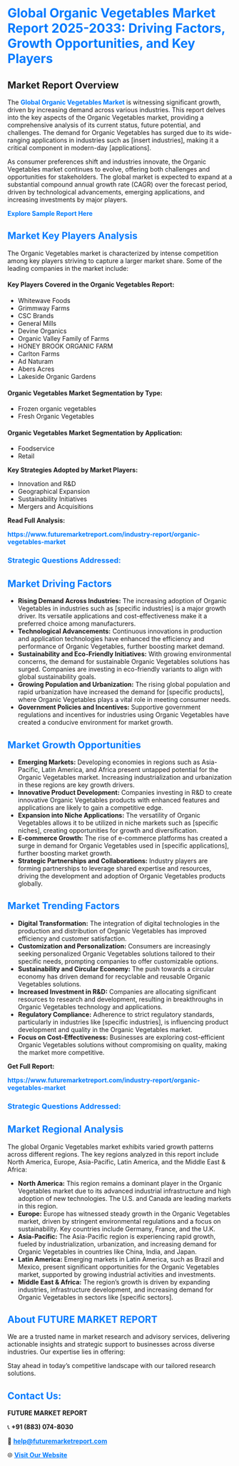 <h1 style="color: #007BFF;">Global Organic Vegetables Market Report 2025-2033: Driving Factors, Growth Opportunities, and Key Players</h1>

<section id="overview">
<h2>Market Report Overview</h2>
<p>The <a href="https://www.futuremarketreport.com/industry-report/organic-vegetables-market" style="color: #007BFF; text-decoration: none;"><strong>Global Organic Vegetables Market</strong></a> is witnessing significant growth, driven by increasing demand across various industries. This report delves into the key aspects of the Organic Vegetables market, providing a comprehensive analysis of its current status, future potential, and challenges. The demand for Organic Vegetables has surged due to its wide-ranging applications in industries such as [insert industries], making it a critical component in modern-day [applications].</p>
<p>As consumer preferences shift and industries innovate, the Organic Vegetables market continues to evolve, offering both challenges and opportunities for stakeholders. The global market is expected to expand at a substantial compound annual growth rate (CAGR) over the forecast period, driven by technological advancements, emerging applications, and increasing investments by major players.</p>
</section>

<section id="overview">
<p><a href="https://www.futuremarketreport.com/request-sample/reportId=26287" style="color: #007BFF; text-decoration: none;"><strong>Explore Sample Report Here</strong></a></p>
</section>

<section id="key-players">
<h2 style="color: #007BFF;">Market Key Players Analysis</h2>
<p>The Organic Vegetables market is characterized by intense competition among key players striving to capture a larger market share. Some of the leading companies in the market include:</p>
<h4>Key Players Covered in the Organic Vegetables Report:</h4>
<ul><li>Whitewave Foods</li><li>Grimmway Farms</li><li>CSC Brands</li><li>General Mills</li><li>Devine Organics</li><li>Organic Valley Family of Farms</li><li>HONEY BROOK ORGANIC FARM</li><li>Carlton Farms</li><li>Ad Naturam</li><li>Abers Acres</li><li>Lakeside Organic Gardens</li></ul>
<h4>Organic Vegetables Market Segmentation by Type:</h4>
<ul><li>Frozen organic vegetables</li><li>Fresh Organic Vegetables</li></ul>

<h4>Organic Vegetables Market Segmentation by Application:</h4>
<ul><li>Foodservice</li><li>Retail</li></ul>
<p><strong>Key Strategies Adopted by Market Players:</strong></p>
<ul>
<li>Innovation and R&D</li>
<li>Geographical Expansion</li>
<li>Sustainability Initiatives</li>
<li>Mergers and Acquisitions</li>
</ul>
</section>

<section>
<p><strong>Read Full Analysis: </strong></p><a href="https://www.futuremarketreport.com/industry-report/organic-vegetables-market" style="color: #007BFF; text-decoration: none;"><strong>https://www.futuremarketreport.com/industry-report/organic-vegetables-market</strong></a>
<h3 style="color: #007BFF;">Strategic Questions Addressed:</h3>
</section>

<section id="driving-factors">
<h2 style="color: #007BFF;">Market Driving Factors</h2>
<ul>
<li><strong>Rising Demand Across Industries:</strong> The increasing adoption of Organic Vegetables in industries such as [specific industries] is a major growth driver. Its versatile applications and cost-effectiveness make it a preferred choice among manufacturers.</li>
<li><strong>Technological Advancements:</strong> Continuous innovations in production and application technologies have enhanced the efficiency and performance of Organic Vegetables, further boosting market demand.</li>
<li><strong>Sustainability and Eco-Friendly Initiatives:</strong> With growing environmental concerns, the demand for sustainable Organic Vegetables solutions has surged. Companies are investing in eco-friendly variants to align with global sustainability goals.</li>
<li><strong>Growing Population and Urbanization:</strong> The rising global population and rapid urbanization have increased the demand for [specific products], where Organic Vegetables plays a vital role in meeting consumer needs.</li>
<li><strong>Government Policies and Incentives:</strong> Supportive government regulations and incentives for industries using Organic Vegetables have created a conducive environment for market growth.</li>
</ul>
</section>

<section id="growth-opportunities">
<h2 style="color: #007BFF;">Market Growth Opportunities</h2>
<ul>
<li><strong>Emerging Markets:</strong> Developing economies in regions such as Asia-Pacific, Latin America, and Africa present untapped potential for the Organic Vegetables market. Increasing industrialization and urbanization in these regions are key growth drivers.</li>
<li><strong>Innovative Product Development:</strong> Companies investing in R&D to create innovative Organic Vegetables products with enhanced features and applications are likely to gain a competitive edge.</li>
<li><strong>Expansion into Niche Applications:</strong> The versatility of Organic Vegetables allows it to be utilized in niche markets such as [specific niches], creating opportunities for growth and diversification.</li>
<li><strong>E-commerce Growth:</strong> The rise of e-commerce platforms has created a surge in demand for Organic Vegetables used in [specific applications], further boosting market growth.</li>
<li><strong>Strategic Partnerships and Collaborations:</strong> Industry players are forming partnerships to leverage shared expertise and resources, driving the development and adoption of Organic Vegetables products globally.</li>
</ul>
</section>

<section id="trending-factors">
<h2 style="color: #007BFF;">Market Trending Factors</h2>
<ul>
<li><strong>Digital Transformation:</strong> The integration of digital technologies in the production and distribution of Organic Vegetables has improved efficiency and customer satisfaction.</li>
<li><strong>Customization and Personalization:</strong> Consumers are increasingly seeking personalized Organic Vegetables solutions tailored to their specific needs, prompting companies to offer customizable options.</li>
<li><strong>Sustainability and Circular Economy:</strong> The push towards a circular economy has driven demand for recyclable and reusable Organic Vegetables solutions.</li>
<li><strong>Increased Investment in R&D:</strong> Companies are allocating significant resources to research and development, resulting in breakthroughs in Organic Vegetables technology and applications.</li>
<li><strong>Regulatory Compliance:</strong> Adherence to strict regulatory standards, particularly in industries like [specific industries], is influencing product development and quality in the Organic Vegetables market.</li>
<li><strong>Focus on Cost-Effectiveness:</strong> Businesses are exploring cost-efficient Organic Vegetables solutions without compromising on quality, making the market more competitive.</li>
</ul>
</section>

<section>
<p><strong>Get Full Report: </strong></p><a href="https://www.futuremarketreport.com/industry-report/organic-vegetables-market" style="color: #007BFF; text-decoration: none;"><strong>https://www.futuremarketreport.com/industry-report/organic-vegetables-market</strong></a>
<h3 style="color: #007BFF;">Strategic Questions Addressed:</h3>
</section>


<section id="regional-analysis">
<h2 style="color: #007BFF;">Market Regional Analysis</h2>
<p>The global Organic Vegetables market exhibits varied growth patterns across different regions. The key regions analyzed in this report include North America, Europe, Asia-Pacific, Latin America, and the Middle East & Africa:</p>
<ul>
<li><strong>North America:</strong> This region remains a dominant player in the Organic Vegetables market due to its advanced industrial infrastructure and high adoption of new technologies. The U.S. and Canada are leading markets in this region.</li>
<li><strong>Europe:</strong> Europe has witnessed steady growth in the Organic Vegetables market, driven by stringent environmental regulations and a focus on sustainability. Key countries include Germany, France, and the U.K.</li>
<li><strong>Asia-Pacific:</strong> The Asia-Pacific region is experiencing rapid growth, fueled by industrialization, urbanization, and increasing demand for Organic Vegetables in countries like China, India, and Japan.</li>
<li><strong>Latin America:</strong> Emerging markets in Latin America, such as Brazil and Mexico, present significant opportunities for the Organic Vegetables market, supported by growing industrial activities and investments.</li>
<li><strong>Middle East & Africa:</strong> The region’s growth is driven by expanding industries, infrastructure development, and increasing demand for Organic Vegetables in sectors like [specific sectors].</li>
</ul>
</section>

<footer>
<h2 style="color: #007BFF;">About FUTURE MARKET REPORT</h2>
<p>We are a trusted name in market research and advisory services, delivering actionable insights and strategic support to businesses across diverse industries. Our expertise lies in offering:</p>

<p>Stay ahead in today’s competitive landscape with our tailored research solutions.</p>

<h2 style="color: #007BFF;">Contact Us:</h2>
<p><strong>FUTURE MARKET REPORT</strong></p>
<p>📞 <strong>+91 (883) 074-8030</strong></p>
<p>📧 <strong><a href="mailto:help@futuremarketreport.com" style="color: #007BFF;">help@futuremarketreport.com</a></strong></p>
<p>🌐 <strong><a href="https://www.futuremarketreport.com/" style="color: #007BFF;">Visit Our Website</a></strong></p>
</footer>